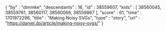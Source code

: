 {
  "by" : "dimmke",
  "descendants" : 16,
  "id" : 38559607,
  "kids" : [ 38560045, 38559761, 38560117, 38560066, 38559867 ],
  "score" : 61,
  "time" : 1701972296,
  "title" : "Making Noisy SVGs",
  "type" : "story",
  "url" : "https://daniel.do/article/making-noisy-svgs/"
}
